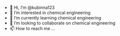- 👋 Hi, I’m @kubinna123
- 👀 I’m interested in chemical engineering
- 🌱 I’m currently learning chemical engineering
- 💞️ I’m looking to collaborate on chemical engineering
- 📫 How to reach me ...

<!---
kubinna123/kubinna123 is a ✨ special ✨ repository because its `README.md` (this file) appears on your GitHub profile.
You can click the Preview link to take a look at your changes.
--->
